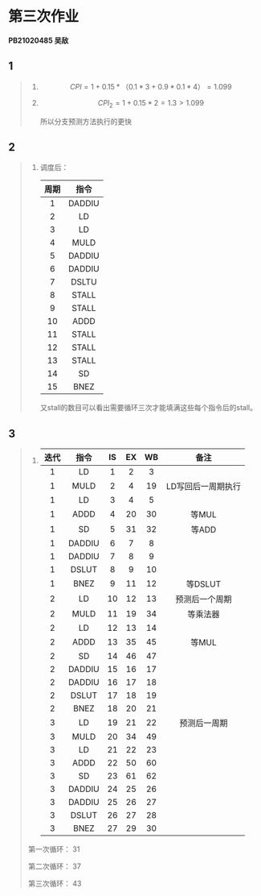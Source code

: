 # 第三次作业

**PB21020485 吴敌**



## 1
> 1. $$
>    CPI = 1 + 0.15*（0.1 * 3 + 0.9 * 0.1 * 4） = 1.099
>    $$
>
> 2. $$
>    CPI_2  = 1 + 0.15 *2 = 1.3 > 1.099
>    $$
>
>    所以分支预测方法执行的更快

## 2

> 1. 调度后：
>
>    | 周期 |  指令  |
>    | :--: | :----: |
>    |  1   | DADDIU |
>    |  2   |   LD   |
>    |  3   |   LD   |
>    |  4   |  MULD  |
>    |  5   | DADDIU |
>    |  6   | DADDIU |
>    |  7   | DSLTU  |
>    |  8   | STALL  |
>    |  9   | STALL  |
>    |  10  |  ADDD  |
>    |  11  | STALL  |
>    |  12  | STALL  |
>    |  13  | STALL  |
>    |  14  |   SD   |
>    |  15  |  BNEZ  |
>
>    又stall的数目可以看出需要循环三次才能填满这些每个指令后的stall。

## 3

> 1. | 迭代 |  指令  |  IS  |  EX  |  WB  |        备注        |
>    | :--: | :----: | :--: | :--: | :--: | :----------------: |
>    |  1   |   LD   |  1   |  2   |  3   |                    |
>    |  1   |  MULD  |  2   |  4   |  19  | LD写回后一周期执行 |
>    |  1   |   LD   |  3   |  4   |  5   |                    |
>    |  1   |  ADDD  |  4   |  20  |  30  |       等MUL        |
>    |  1   |   SD   |  5   |  31  |  32  |       等ADD        |
>    |  1   | DADDIU |  6   |  7   |  8   |                    |
>    |  1   | DADDIU |  7   |  8   |  9   |                    |
>    |  1   | DSLUT  |  8   |  9   |  10  |                    |
>    |  1   |  BNEZ  |  9   |  11  |  12  |      等DSLUT       |
>    |  2   |   LD   |  10  |  12  |  13  |   预测后一个周期   |
>    |  2   |  MULD  |  11  |  19  |  34  |      等乘法器      |
>    |  2   |   LD   |  12  |  13  |  14  |                    |
>    |  2   |  ADDD  |  13  |  35  |  45  |       等MUL        |
>    |  2   |   SD   |  14  |  46  |  47  |                    |
>    |  2   | DADDIU |  15  |  16  |  17  |                    |
>    |  2   | DADDIU |  16  |  17  |  18  |                    |
>    |  2   | DSLUT  |  17  |  18  |  19  |                    |
>    |  2   |  BNEZ  |  18  |  20  |  21  |                    |
>    |  3   |   LD   |  19  |  21  |  22  |    预测后一周期    |
>    |  3   |  MULD  |  20  |  34  |  49  |                    |
>    |  3   |   LD   |  21  |  22  |  23  |                    |
>    |  3   |  ADDD  |  22  |  50  |  60  |                    |
>    |  3   |   SD   |  23  |  61  |  62  |                    |
>    |  3   | DADDIU |  24  |  25  |  26  |                    |
>    |  3   | DADDIU |  25  |  26  |  27  |                    |
>    |  3   | DSLUT  |  26  |  27  |  28  |                    |
>    |  3   |  BNEZ  |  27  |  29  |  30  |                    |
>
> 第一次循环： 31
>
> 第二次循环： 37
>
> 第三次循环： 43

